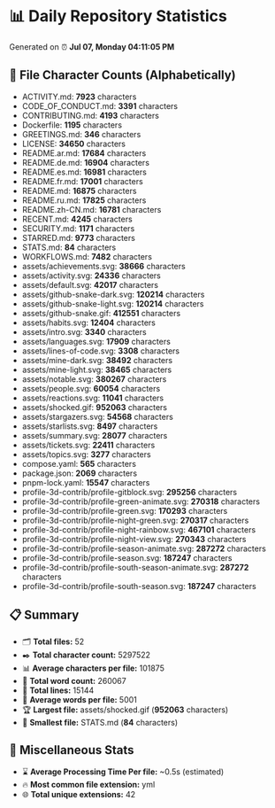 # 📊 Daily Repository Statistics
Generated on ⏰ **Jul 07, Monday 04:11:05 PM**

## 📂 File Character Counts (Alphabetically)
- ACTIVITY.md: **7923** characters
- CODE_OF_CONDUCT.md: **3391** characters
- CONTRIBUTING.md: **4193** characters
- Dockerfile: **1195** characters
- GREETINGS.md: **346** characters
- LICENSE: **34650** characters
- README.ar.md: **17684** characters
- README.de.md: **16904** characters
- README.es.md: **16981** characters
- README.fr.md: **17001** characters
- README.md: **16875** characters
- README.ru.md: **17825** characters
- README.zh-CN.md: **16781** characters
- RECENT.md: **4245** characters
- SECURITY.md: **1171** characters
- STARRED.md: **9773** characters
- STATS.md: **84** characters
- WORKFLOWS.md: **7482** characters
- assets/achievements.svg: **38666** characters
- assets/activity.svg: **24336** characters
- assets/default.svg: **42017** characters
- assets/github-snake-dark.svg: **120214** characters
- assets/github-snake-light.svg: **120214** characters
- assets/github-snake.gif: **412551** characters
- assets/habits.svg: **12404** characters
- assets/intro.svg: **3340** characters
- assets/languages.svg: **17909** characters
- assets/lines-of-code.svg: **3308** characters
- assets/mine-dark.svg: **38492** characters
- assets/mine-light.svg: **38465** characters
- assets/notable.svg: **380267** characters
- assets/people.svg: **60054** characters
- assets/reactions.svg: **11041** characters
- assets/shocked.gif: **952063** characters
- assets/stargazers.svg: **54568** characters
- assets/starlists.svg: **8497** characters
- assets/summary.svg: **28077** characters
- assets/tickets.svg: **22411** characters
- assets/topics.svg: **3277** characters
- compose.yaml: **565** characters
- package.json: **2069** characters
- pnpm-lock.yaml: **15547** characters
- profile-3d-contrib/profile-gitblock.svg: **295256** characters
- profile-3d-contrib/profile-green-animate.svg: **270318** characters
- profile-3d-contrib/profile-green.svg: **170293** characters
- profile-3d-contrib/profile-night-green.svg: **270317** characters
- profile-3d-contrib/profile-night-rainbow.svg: **467101** characters
- profile-3d-contrib/profile-night-view.svg: **270343** characters
- profile-3d-contrib/profile-season-animate.svg: **287272** characters
- profile-3d-contrib/profile-season.svg: **187247** characters
- profile-3d-contrib/profile-south-season-animate.svg: **287272** characters
- profile-3d-contrib/profile-south-season.svg: **187247** characters

## 📋 Summary
- 🗂️ **Total files:** 52
- ✒️ **Total character count:** 5297522
- 📊 **Average characters per file:** 101875
- 📝 **Total word count:** 260067
- 🧾 **Total lines:** 15144
- 📐 **Average words per file:** 5001
- 🏆 **Largest file:** assets/shocked.gif (**952063** characters)
- 🥉 **Smallest file:** STATS.md (**84** characters)

## 🌟 Miscellaneous Stats
- ⌛ **Average Processing Time Per file:** ~0.5s (estimated)
- 🔥 **Most common file extension:** yml
- 🌐 **Total unique extensions:** 42
